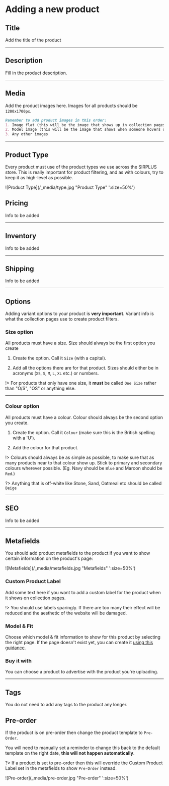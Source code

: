 # Adding a new product

## Title

Add the title of the product

***
## Description

Fill in the product description.

***
## Media

Add the product images here. Images for all products should be `1200x1700px`.

```md
Remember to add product images in this order:
1. Image flat (this will be the image that shows up in collection pages)
2. Model image (this will be the image that shows when someone hovers over the product on collection pages)
3. Any other images
```

***

## Product Type

Every product must use of the product types we use across the SIRPLUS store. This is really important for product filtering, and as with colours, try to keep it as high-level as possible.

![Product Type](/_media/type.jpg "Product Type" ':size=50%')


## Pricing

Info to be added 

***
## Inventory

Info to be added

***
## Shipping

Info to be added

***
## Options

Adding variant options to your product is **very important**. Variant info is what the collection pages use to create product filters.

### Size option

All products must have a size. Size should always be the first option you create

1. Create the option. Call it `Size` (with a capital).

2. Add all the options there are for that product. Sizes should either be in acronyms (`XS`, `S`, `M`, `L`, `XL` etc.) or numbers.

!> For products that only have one size, it **must** be called `One Size` rather than "O/S", "OS" or anything else.

***
### Colour option

All products must have a colour. Colour should always be the second option you create.

1. Create the option. Call it `Colour` (make sure this is the British spelling with a 'U').

2. Add the colour for that product.

!> Colours should always be as simple as possible, to make sure that as many products near to that colour show up. Stick to primary and secondary colours wherever possible. (Eg. Navy should be `Blue` and Maroon should be `Red`.)

?> Anything that is off-white like Stone, Sand, Oatmeal etc should be called `Beige`

***
## SEO

Info to be added

***
## Metafields

You should add product metafields to the product if you want to show certain information on the product's page:

![Metafields](/_media/metafields.jpg "Metafields" ':size=50%')

### Custom Product Label

Add some text here if you want to add a custom label for the product when it shows on collection pages.

!> You should use labels sparingly. If there are too many their effect will be reduced and the aesthetic of the website will be damaged.

### Model & Fit

Choose which model & fit information to show for this product by selecting the right page. If the page doesn't exist yet, you can create it [using this guidance](/sizing.md).

### Buy it with

You can choose a product to advertise with the product you're uploading.

***
## Tags

You do not need to add any tags to the product any longer.

## Pre-order

If the product is on pre-order then change the product template to `Pre-Order`.

You will need to manually set a reminder to change this back to the default template on the right date, **this will not happen automatically**.

?> If a product is set to pre-order then this will override the Custom Product Label set in the metafields to show `Pre-Order` instead.

![Pre-order](_media/pre-order.jpg "Pre-order" ':size=50%')